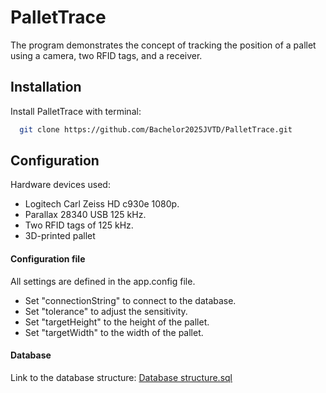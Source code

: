 
# PalletTrace

The program demonstrates the concept of tracking the position of a pallet using a camera, two RFID tags, and a receiver.




## Installation

Install PalletTrace with terminal:

```bash
  git clone https://github.com/Bachelor2025JVTD/PalletTrace.git
```


    
## Configuration

Hardware devices used:
- Logitech Carl Zeiss HD c930e 1080p.
- Parallax 28340 USB 125 kHz. 
- Two RFID tags of 125 kHz.
- 3D-printed pallet


#### Configuration file
All settings are defined in the app.config file.

- Set "connectionString" to connect to the database.
- Set "tolerance" to adjust the sensitivity.
- Set "targetHeight" to the height of the pallet.
- Set "targetWidth" to the width of the pallet.

#### Database
Link to the database structure: [Database structure.sql](https://github.com/Bachelor2025JVTD/PalletTrace/blob/master/Database/QUERY_PALLET_TRACE.sql)
